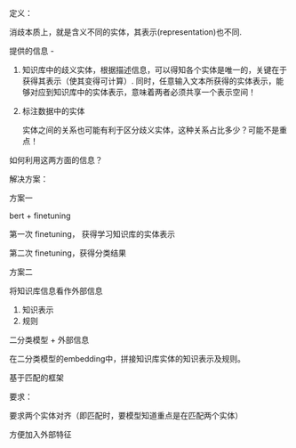 定义：

消歧本质上，就是含义不同的实体，其表示(representation)也不同.

提供的信息 - 

1. 知识库中的歧义实体，根据描述信息，可以得知各个实体是唯一的，关键在于获得其表示（使其变得可计算）. 同时，任意输入文本所获得的实体表示，能够对应到知识库中的实体表示，意味着两者必须共享一个表示空间！

2. 标注数据中的实体

   实体之间的关系也可能有利于区分歧义实体，这种关系占比多少？可能不是重点！

如何利用这两方面的信息？





解决方案：

方案一

bert + finetuning

第一次 finetuning， 获得学习知识库的实体表示

第二次 finetuning，获得分类结果



方案二

将知识库信息看作外部信息

1. 知识表示
2. 规则

二分类模型 + 外部信息

在二分类模型的embedding中，拼接知识库实体的知识表示及规则。





基于匹配的框架

要求：

要求两个实体对齐（即匹配时，要模型知道重点是在匹配两个实体）

方便加入外部特征







